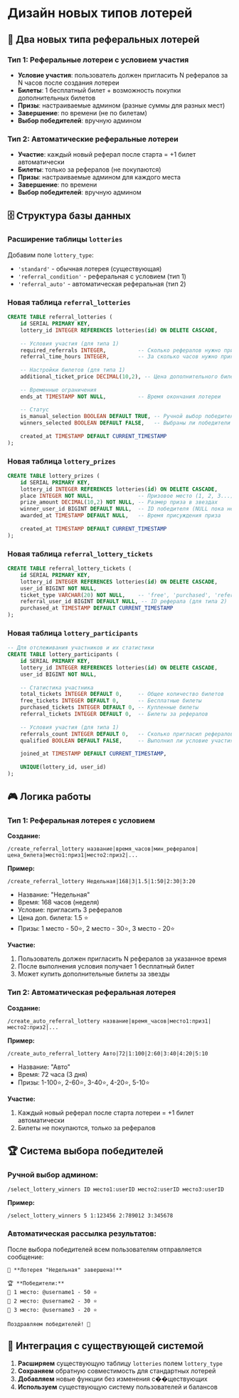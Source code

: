 # Дизайн новых типов лотерей

## 🎯 Два новых типа реферальных лотерей

### **Тип 1: Реферальные лотереи с условием участия**
- **Условие участия**: пользователь должен пригласить N рефералов за N часов после создания лотереи
- **Билеты**: 1 бесплатный билет + возможность покупки дополнительных билетов
- **Призы**: настраиваемые админом (разные суммы для разных мест)
- **Завершение**: по времени (не по билетам)
- **Выбор победителей**: вручную админом

### **Тип 2: Автоматические реферальные лотереи**
- **Участие**: каждый новый реферал после старта = +1 билет автоматически
- **Билеты**: только за рефералов (не покупаются)
- **Призы**: настраиваемые админом для каждого места
- **Завершение**: по времени
- **Выбор победителей**: вручную админом

## 🗄️ Структура базы данных

### **Расширение таблицы `lotteries`**
Добавим поле `lottery_type`:
- `'standard'` - обычная лотерея (существующая)
- `'referral_condition'` - реферальная с условием (тип 1)
- `'referral_auto'` - автоматическая реферальная (тип 2)

### **Новая таблица `referral_lotteries`**
```sql
CREATE TABLE referral_lotteries (
    id SERIAL PRIMARY KEY,
    lottery_id INTEGER REFERENCES lotteries(id) ON DELETE CASCADE,
    
    -- Условия участия (для типа 1)
    required_referrals INTEGER,          -- Сколько рефералов нужно пригласить
    referral_time_hours INTEGER,         -- За сколько часов нужно пригласить
    
    -- Настройки билетов (для типа 1)
    additional_ticket_price DECIMAL(10,2), -- Цена дополнительного билета
    
    -- Временные ограничения
    ends_at TIMESTAMP NOT NULL,          -- Время окончания лотереи
    
    -- Статус
    is_manual_selection BOOLEAN DEFAULT TRUE, -- Ручной выбор победителей
    winners_selected BOOLEAN DEFAULT FALSE,   -- Выбраны ли победители
    
    created_at TIMESTAMP DEFAULT CURRENT_TIMESTAMP
);
```

### **Новая таблица `lottery_prizes`**
```sql
CREATE TABLE lottery_prizes (
    id SERIAL PRIMARY KEY,
    lottery_id INTEGER REFERENCES lotteries(id) ON DELETE CASCADE,
    place INTEGER NOT NULL,              -- Призовое место (1, 2, 3...)
    prize_amount DECIMAL(10,2) NOT NULL, -- Размер приза в звездах
    winner_user_id BIGINT DEFAULT NULL,  -- ID победителя (NULL пока не выбран)
    awarded_at TIMESTAMP DEFAULT NULL,   -- Время присуждения приза
    
    created_at TIMESTAMP DEFAULT CURRENT_TIMESTAMP
);
```

### **Новая таблица `referral_lottery_tickets`**
```sql
CREATE TABLE referral_lottery_tickets (
    id SERIAL PRIMARY KEY,
    lottery_id INTEGER REFERENCES lotteries(id) ON DELETE CASCADE,
    user_id BIGINT NOT NULL,
    ticket_type VARCHAR(20) NOT NULL,    -- 'free', 'purchased', 'referral'
    referral_user_id BIGINT DEFAULT NULL, -- ID реферала (для типа 2)
    purchased_at TIMESTAMP DEFAULT CURRENT_TIMESTAMP
);
```

### **Новая таблица `lottery_participants`**
```sql
-- Для отслеживания участников и их статистики
CREATE TABLE lottery_participants (
    id SERIAL PRIMARY KEY,
    lottery_id INTEGER REFERENCES lotteries(id) ON DELETE CASCADE,
    user_id BIGINT NOT NULL,
    
    -- Статистика участника
    total_tickets INTEGER DEFAULT 0,     -- Общее количество билетов
    free_tickets INTEGER DEFAULT 0,      -- Бесплатные билеты
    purchased_tickets INTEGER DEFAULT 0, -- Купленные билеты
    referral_tickets INTEGER DEFAULT 0,  -- Билеты за рефералов
    
    -- Условия участия (для типа 1)
    referrals_count INTEGER DEFAULT 0,   -- Сколько пригласил рефералов
    qualified BOOLEAN DEFAULT FALSE,     -- Выполнил ли условие участия
    
    joined_at TIMESTAMP DEFAULT CURRENT_TIMESTAMP,
    
    UNIQUE(lottery_id, user_id)
);
```

## 🎮 Логика работы

### **Тип 1: Реферальная лотерея с условием**

**Создание:**
```
/create_referral_lottery название|время_часов|мин_рефералов|цена_билета|место1:приз1|место2:приз2|...
```

**Пример:**
```
/create_referral_lottery Недельная|168|3|1.5|1:50|2:30|3:20
```
- Название: "Недельная"
- Время: 168 часов (неделя)
- Условие: пригласить 3 рефералов
- Цена доп. билета: 1.5 ⭐
- Призы: 1 место - 50⭐, 2 место - 30⭐, 3 место - 20⭐

**Участие:**
1. Пользователь должен пригласить N рефералов за указанное время
2. После выполнения условия получает 1 бесплатный билет
3. Может купить дополнительные билеты за звезды

### **Тип 2: Автоматическая реферальная лотерея**

**Создание:**
```
/create_auto_referral_lottery название|время_часов|место1:приз1|место2:приз2|...
```

**Пример:**
```
/create_auto_referral_lottery Авто|72|1:100|2:60|3:40|4:20|5:10
```
- Название: "Авто"
- Время: 72 часа (3 дня)
- Призы: 1-100⭐, 2-60⭐, 3-40⭐, 4-20⭐, 5-10⭐

**Участие:**
1. Каждый новый реферал после старта лотереи = +1 билет автоматически
2. Билеты не покупаются, только за рефералов

## 🏆 Система выбора победителей

### **Ручной выбор админом:**
```
/select_lottery_winners ID место1:userID место2:userID место3:userID
```

**Пример:**
```
/select_lottery_winners 5 1:123456 2:789012 3:345678
```

### **Автоматическая рассылка результатов:**
После выбора победителей всем пользователям отправляется сообщение:

```
🎉 **Лотерея "Недельная" завершена!**

🏆 **Победители:**
🥇 1 место: @username1 - 50 ⭐
🥈 2 место: @username2 - 30 ⭐  
🥉 3 место: @username3 - 20 ⭐

Поздравляем победителей! 🎊
```

## 🔄 Интеграция с существующей системой

1. **Расширяем** существующую таблицу `lotteries` полем `lottery_type`
2. **Сохраняем** обратную совместимость для стандартных лотерей
3. **Добавляем** новые функции без изменения с��ществующих
4. **Используем** существующую систему пользователей и балансов
